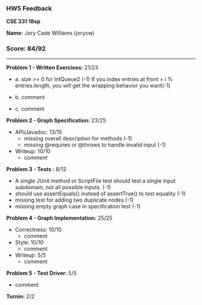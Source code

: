 ### HW5 Feedback

**CSE 331 18sp**

**Name:** Jory Cade Williams (jorycw)

### Score: 84/92
---

**Problem 1 - Written Exercises:** 21/23

- a. size >= 0 for IntQueue2 (-1)
     If you index entries at front + i % entries.length, you will get the wrapping behavior you want(-1)

- b. comment
- c. comment

**Problem 2 - Graph Specification:** 23/25

- API/Javadoc: 13/15
  - missing overall description for methods (-1)
  - missing @requires or @throws to handle invalid input (-1)
- Writeup: 10/10
  - comment

**Problem 3 - Tests :** 8/12

- A single JUnit method or ScriptFile test should test a single input subdomain, not all possible inputs. (-1)
- should use assertEquals() instead of assertTrue() to test equality (-1)
- missing test for adding two duplicate nodes (-1)
- missing empty graph case in specification test (-1)

**Problem 4 - Graph Implementation:** 25/25

- Correctness: 10/10
  - comment
- Style: 10/10
  - comment
- Writeup: 5/5
  - comment

**Problem 5 - Test Driver:** 5/5
- comment

**Turnin:** 2/2

